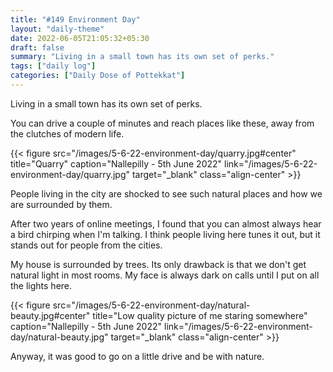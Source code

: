 ```yaml
---
title: "#149 Environment Day"
layout: "daily-theme"
date: 2022-06-05T21:05:32+05:30
draft: false
summary: "Living in a small town has its own set of perks."
tags: ["daily log"]
categories: ["Daily Dose of Pottekkat"]
---
```


Living in a small town has its own set of perks.

You can drive a couple of minutes and reach places like these, away from the clutches of modern life.

{{< figure src="/images/5-6-22-environment-day/quarry.jpg#center" title="Quarry" caption="Nallepilly - 5th June 2022" link="/images/5-6-22-environment-day/quarry.jpg" target="_blank" class="align-center" >}}

People living in the city are shocked to see such natural places and how we are surrounded by them.

After two years of online meetings, I found that you can almost always hear a bird chirping when I'm talking. I think people living here tunes it out, but it stands out for people from the cities.

My house is surrounded by trees. Its only drawback is that we don't get natural light in most rooms. My face is always dark on calls until I put on all the lights here.

{{< figure src="/images/5-6-22-environment-day/natural-beauty.jpg#center" title="Low quality picture of me staring somewhere" caption="Nallepilly - 5th June 2022" link="/images/5-6-22-environment-day/natural-beauty.jpg" target="_blank" class="align-center" >}}

Anyway, it was good to go on a little drive and be with nature.
